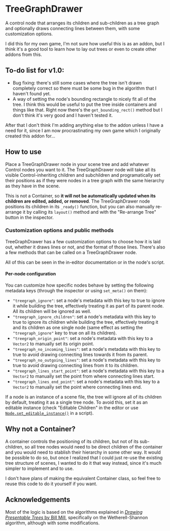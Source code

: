 # TreeGraphDrawer

A control node that arranges its children and sub-children as a tree graph and optionally draws connecting lines between them, with some customization options.

I did this for my own game, I'm not sure how useful this is as an addon, but I think it's a good tool to learn how to lay out trees or even to create other addons from this.

## To-do list for v1.0:

- Bug fixing: there's still some cases where the tree isn't drawn completely correct so there must be some bug in the algorithm that I haven't found yet.
- A way of setting the node's bounding rectangle to nicely fit all of the tree. I think this would be useful to put the tree inside containers and things like that. Right now there's the ``get_bounding_rect()`` method but I don't think it's very good and I haven't tested it.

After that I don't think I'm adding anything else to the addon unless I have a need for it, since I am now procrastinating my own game which I originally created this addon for...

## How to use

Place a TreeGraphDrawer node in your scene tree and add whatever Control nodes you want to it. The TreeGraphDrawer node will take all its visible Control-inheriting children and subchildren and programatically set their positions as if they were nodes in a tree graph with the same hierarchy as they have in the scene.

This is not a Container, so **it will not be automatically updated when its children are edited, added, or removed**. The TreeGraphDrawer node positions its children in its ``_ready()`` function, but you can also manually re-arrange it by calling its ``layout()`` method and with the "Re-arrange Tree" button in the inspector.

### Customization options and public methods

TreeGraphDrawer has a few customization options to choose how it is laid out, whether it draws lines or not, and the format of those lines. There's also a few methods that can be called on a TreeGraphDrawer node.

All of this can be seen in the in-editor documentation or in the node's script.

#### Per-node configuration

You can customize how specific nodes behave by setting the following metadata keys (through the inspector or using ``set_meta()`` on them):

- ``"treegraph_ignore"``: set a node's metadata with this key to true to ignore it while building the tree, effectively treating it as part of its parent node. All its children will be ignored as well.
- ``"treegraph_ignore_children"``: set a node's metadata with this key to true to ignore its children while building the tree, effectively treating it and its children as one single node (same effect as setting the ``"treegraph_ignore"`` key to true on all its children).
- ``"treegraph_origin_point"``: set a node's metadata with this key to a ``Vector2`` to manually set its origin point.
- ``"treegraph_no_incoming_lines"``: set a node's metadata with this key to true to avoid drawing connecting lines towards it from its parent.
- ``"treegraph_no_outgoing_lines"``: set a node's metadata with this key to true to avoid drawing connecting lines from it to its children.
- ``"treegraph_lines_start_point"``: set a node's metadata with this key to a ``Vector2`` to manually set the point from where connecting lines start.
- ``"treegraph_lines_end_point"``: set a node's metadata with this key to a ``Vector2`` to manually set the point where connecting lines end.

If a node is an instance of a scene file, the tree will ignore all of its children by default, treating it as a single tree node. To avoid this, set it as an editable instance (check "Editable Children" in the editor or use [``Node.set_editable_instance()``](https://docs.godotengine.org/en/stable/classes/class_node.html#class-node-method-set-editable-instance) in a script).

## Why not a Container?

A container controls the positioning of its children, but not of its sub-children, so all tree nodes would need to be direct children of the container and you would need to stablish their hierarchy in some other way. It would be possible to do so, but once I realized that I could just re-use the existing tree structure of scenes, I wanted to do it that way instead, since it's much simpler to implement and to use.

I don't have plans of making the equivalent Container class, so feel free to reuse this code to do it yourself if you want.

## Acknowledgements

Most of the logic is based on the algorithms explained in [*Drawing Presentable Trees* by Bill Mill](https://llimllib.github.io/pymag-trees/), specifically on the Wetherell-Shannon algorithm, although with some modifications.
